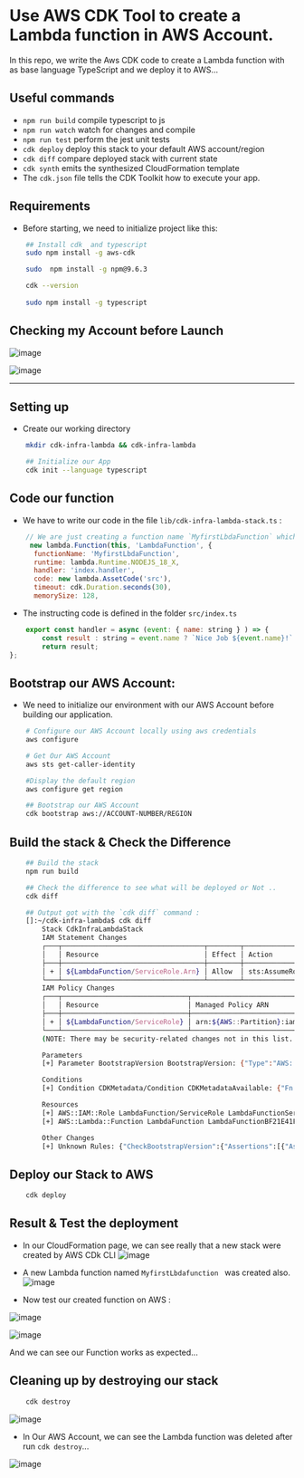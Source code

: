 # Use AWS CDK Tool to create a Lambda function in AWS Account.

In this repo, we write the Aws CDK code to create a Lambda function with as base language TypeScript and we deploy it to AWS...

## Useful commands

* `npm run build`   compile typescript to js
* `npm run watch`   watch for changes and compile
* `npm run test`    perform the jest unit tests
* `cdk deploy`      deploy this stack to your default AWS account/region
* `cdk diff`        compare deployed stack with current state
* `cdk synth`       emits the synthesized CloudFormation template
* The `cdk.json` file tells the CDK Toolkit how to execute your app.

## Requirements

- Before starting, we need to initialize project like this:
```bash
    ## Install cdk  and typescript
    sudo npm install -g aws-cdk

    sudo  npm install -g npm@9.6.3

    cdk --version
 
    sudo npm install -g typescript
```

## Checking my Account  before Launch

![image](https://user-images.githubusercontent.com/71230412/229918731-95431bd0-2129-4ef9-9423-4c2dc3bca771.png)
    
 ![image](https://user-images.githubusercontent.com/71230412/229919639-ef164442-15a4-4502-96cb-9721e4ee219e.png)


- - -

## Setting up
- Create our working directory
```bash
    mkdir cdk-infra-lambda && cdk-infra-lambda

    ## Initialize our App
    cdk init --language typescript

```
## Code our function
- We have to write our code in the file `lib/cdk-infra-lambda-stack.ts` :

```Javascript
    // We are just creating a function name `MyfirstLbdaFunction` which take a name & value pair and return a string
     new lambda.Function(this, 'LambdaFunction', {
      functionName: 'MyfirstLbdaFunction',
      runtime: lambda.Runtime.NODEJS_18_X,
      handler: 'index.handler',
      code: new lambda.AssetCode('src'),
      timeout: cdk.Duration.seconds(30),
      memorySize: 128,
```
- The instructing code is defined in the folder `src/index.ts`

```javascript
    export const handler = async (event: { name: string } ) => {
        const result : string = event.name ? `Nice Job ${event.name}!` : 'Failure downgraded!';
        return result;
};
```


## Bootstrap our AWS Account:
- We need to initialize our environment with our AWS Account before building our application.
```bash
    # Configure our AWS Account locally using aws credentials
    aws configure

    # Get Our AWS Account
    aws sts get-caller-identity

    #Display the default region
    aws configure get region

    ## Bootstrap our AWS Account
    cdk bootstrap aws://ACCOUNT-NUMBER/REGION

```



## Build the stack & Check the Difference

```bash
    ## Build the stack
    npm run build

    ## Check the difference to see what will be deployed or Not ..
    cdk diff

    ## Output got with the `cdk diff` command :
    []:~/cdk-infra-lambda$ cdk diff
        Stack CdkInfraLambdaStack
        IAM Statement Changes
        ┌───┬───────────────────────────────────┬────────┬────────────────┬──────────────────────────────┬───────────┐
        │   │ Resource                          │ Effect │ Action         │ Principal                    │ Condition │
        ├───┼───────────────────────────────────┼────────┼────────────────┼──────────────────────────────┼───────────┤
        │ + │ ${LambdaFunction/ServiceRole.Arn} │ Allow  │ sts:AssumeRole │ Service:lambda.amazonaws.com │           │
        └───┴───────────────────────────────────┴────────┴────────────────┴──────────────────────────────┴───────────┘
        IAM Policy Changes
        ┌───┬───────────────────────────────┬────────────────────────────────────────────────────────────────────────────────┐
        │   │ Resource                      │ Managed Policy ARN                                                             │
        ├───┼───────────────────────────────┼────────────────────────────────────────────────────────────────────────────────┤
        │ + │ ${LambdaFunction/ServiceRole} │ arn:${AWS::Partition}:iam::aws:policy/service-role/AWSLambdaBasicExecutionRole │
        └───┴───────────────────────────────┴────────────────────────────────────────────────────────────────────────────────┘
        (NOTE: There may be security-related changes not in this list. See https://github.com/aws/aws-cdk/issues/1299)

        Parameters
        [+] Parameter BootstrapVersion BootstrapVersion: {"Type":"AWS::SSM::Parameter::Value<String>","Default":"/cdk-bootstrap/hnb659fds/version","Description":"Version of the CDK Bootstrap resources in this environment, automatically retrieved from SSM Parameter Store. [cdk:skip]"}

        Conditions
        [+] Condition CDKMetadata/Condition CDKMetadataAvailable: {"Fn::Or":[{"Fn::Or":[{"Fn::Equals":[{"Ref":"AWS::Region"},"af-south-1"]},{"Fn::Equals":[{"Ref":"AWS::Region"},"ap-east-1"]},{"Fn::Equals":[{"Ref":"AWS::Region"},"ap-northeast-1"]},{"Fn::Equals":[{"Ref":"AWS::Region"},"ap-northeast-2"]},{"Fn::Equals":[{"Ref":"AWS::Region"},"ap-south-1"]},{"Fn::Equals":[{"Ref":"AWS::Region"},"ap-southeast-1"]},{"Fn::Equals":[{"Ref":"AWS::Region"},"ap-southeast-2"]},{"Fn::Equals":[{"Ref":"AWS::Region"},"ca-central-1"]},{"Fn::Equals":[{"Ref":"AWS::Region"},"cn-north-1"]},{"Fn::Equals":[{"Ref":"AWS::Region"},"cn-northwest-1"]}]},{"Fn::Or":[{"Fn::Equals":[{"Ref":"AWS::Region"},"eu-central-1"]},{"Fn::Equals":[{"Ref":"AWS::Region"},"eu-north-1"]},{"Fn::Equals":[{"Ref":"AWS::Region"},"eu-south-1"]},{"Fn::Equals":[{"Ref":"AWS::Region"},"eu-west-1"]},{"Fn::Equals":[{"Ref":"AWS::Region"},"eu-west-2"]},{"Fn::Equals":[{"Ref":"AWS::Region"},"eu-west-3"]},{"Fn::Equals":[{"Ref":"AWS::Region"},"me-south-1"]},{"Fn::Equals":[{"Ref":"AWS::Region"},"sa-east-1"]},{"Fn::Equals":[{"Ref":"AWS::Region"},"us-east-1"]},{"Fn::Equals":[{"Ref":"AWS::Region"},"us-east-2"]}]},{"Fn::Or":[{"Fn::Equals":[{"Ref":"AWS::Region"},"us-west-1"]},{"Fn::Equals":[{"Ref":"AWS::Region"},"us-west-2"]}]}]}

        Resources
        [+] AWS::IAM::Role LambdaFunction/ServiceRole LambdaFunctionServiceRoleC555A460 
        [+] AWS::Lambda::Function LambdaFunction LambdaFunctionBF21E41F 

        Other Changes
        [+] Unknown Rules: {"CheckBootstrapVersion":{"Assertions":[{"Assert":{"Fn::Not":[{"Fn::Contains":[["1","2","3","4","5"],{"Ref":"BootstrapVersion"}]}]},"AssertDescription":"CDK bootstrap stack version 6 required. Please run 'cdk bootstrap' with a recent version of the CDK CLI."}]}}
```


## Deploy our Stack to AWS

```bash
    cdk deploy
```


## Result & Test the deployment

- In our CloudFormation page, we can see really that a new stack were created by AWS CDk CLI
![image](https://user-images.githubusercontent.com/71230412/229923131-978878a0-dd40-4486-b5c0-e8460fbcc577.png)

- A new Lambda function named `MyfirstLbdafunction ` was created also.
![image](https://user-images.githubusercontent.com/71230412/229923433-aa717870-1e35-4c78-93e1-781e84330cdc.png)

- Now test our created function on AWS :

![image](https://user-images.githubusercontent.com/71230412/229924561-5bda9191-836d-4c3b-b0cf-c0e384d7eb8a.png)

![image](https://user-images.githubusercontent.com/71230412/229924919-4da6dd14-dd7b-4a18-bcda-c38841712f07.png)

And we can see our Function works as expected...



## Cleaning up by destroying our stack
```bash
    cdk destroy
```
![image](https://user-images.githubusercontent.com/71230412/229930968-20cf91d4-0dff-461e-a263-412151f5dc3d.png)

- In Our AWS Account, we can see the Lambda function was deleted after run `cdk destroy`...

![image](https://user-images.githubusercontent.com/71230412/229932436-f254d688-f8dc-4b45-ad90-1e00577cce45.png)

